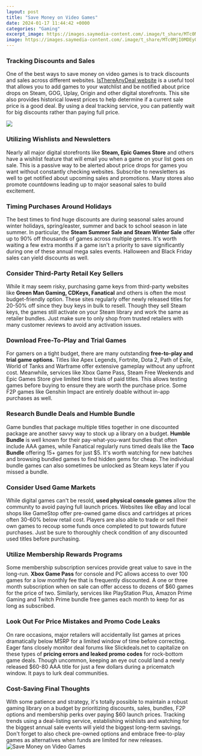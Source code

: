 ```yaml
---
layout: post
title: "Save Money on Video Games"
date: 2024-01-17 11:44:42 +0000
categories: "Gaming"
excerpt_image: https://images.saymedia-content.com/.image/t_share/MTc0MjI0MDEyODk2MjQ5NzI0/pay-less-video-games.png
image: https://images.saymedia-content.com/.image/t_share/MTc0MjI0MDEyODk2MjQ5NzI0/pay-less-video-games.png
---
```


### Tracking Discounts and Sales
One of the best ways to save money on video games is to track discounts and sales across different websites. [IsThereAnyDeal website](https://store.fi.io.vn/womens-cute-chihuahua-rainbow-unicorn-lgbtq-ally-dog-lover-mom-dad-v-neck-t-shirt/men&) is a useful tool that allows you to add games to your watchlist and be notified about price drops on Steam, GOG, Uplay, Origin and other digital storefronts. This site also provides historical lowest prices to help determine if a current sale price is a good deal. By using a deal tracking service, you can patiently wait for big discounts rather than paying full price.

![](https://cdn.mos.cms.futurecdn.net/knCjTCGiNNMeLVdKTFF2X7.jpg)
### Utilizing Wishlists and Newsletters
Nearly all major digital storefronts like **Steam, Epic Games Store** and others have a wishlist feature that will email you when a game on your list goes on sale. This is a passive way to be alerted about price drops for games you want without constantly checking websites. Subscribe to newsletters as well to get notified about upcoming sales and promotions. Many stores also promote countdowns leading up to major seasonal sales to build excitement.
### Timing Purchases Around Holidays
The best times to find huge discounts are during seasonal sales around winter holidays, spring/easter, summer and back to school season in late summer. In particular, the **Steam Summer Sale and Steam Winter Sale** offer up to 90% off thousands of games across multiple genres. It's worth waiting a few extra months if a game isn't a priority to save significantly during one of these annual mega sales events. Halloween and Black Friday sales can yield discounts as well.
### Consider Third-Party Retail Key Sellers 
While it may seem risky, purchasing game keys from third-party websites like **Green Man Gaming, CDKeys, Fanatical** and others is often the most budget-friendly option. These sites regularly offer newly released titles for 20-50% off since they buy keys in bulk to resell. Though they sell Steam keys, the games still activate on your Steam library and work the same as retailer bundles. Just make sure to only shop from trusted retailers with many customer reviews to avoid any activation issues.
### Download Free-To-Play and Trial Games
For gamers on a tight budget, there are many outstanding **free-to-play and trial game options.** Titles like Apex Legends, Fortnite, Dota 2, Path of Exile, World of Tanks and Warframe offer extensive gameplay without any upfront cost. Meanwhile, services like Xbox Game Pass, Steam Free Weekends and Epic Games Store give limited time trials of paid titles. This allows testing games before buying to ensure they are worth the purchase price. Some F2P games like Genshin Impact are entirely doable without in-app purchases as well.
### Research Bundle Deals and Humble Bundle
Game bundles that package multiple titles together in one discounted package are another savvy way to stock up a library on a budget. **Humble Bundle** is well known for their pay-what-you-want bundles that often include AAA games, while Fanatical regularly runs timed deals like the **Taco Bundle** offering 15+ games for just $5. It's worth watching for new batches and browsing bundled games to find hidden gems for cheap. The individual bundle games can also sometimes be unlocked as Steam keys later if you missed a bundle.
### Consider Used Game Markets  
While digital games can't be resold, **used physical console games** allow the community to avoid paying full launch prices. Websites like eBay and local shops like GameStop offer pre-owned game discs and cartridges at prices often 30-60% below retail cost.  Players are also able to trade or sell their own games to recoup some funds once completed to put towards future purchases. Just be sure to thoroughly check condition of any discounted used titles before purchasing.
### Utilize Membership Rewards Programs 
Some membership subscription services provide great value to save in the long-run. **Xbox Game Pass** for console and PC allows access to over 100 games for a low monthly fee that is frequently discounted. A one or three month subscription when on sale can offer access to dozens of $60 games for the price of two. Similarly, services like PlayStation Plus, Amazon Prime Gaming and Twitch Prime bundle free games each month to keep for as long as subscribed.
### Look Out For Price Mistakes and Promo Code Leaks
On rare occasions, major retailers will accidentally list games at prices dramatically below MSRP for a limited window of time before correcting. Eager fans closely monitor deal forums like Slickdeals.net to capitalize on these types of **pricing errors and leaked promo codes** for rock-bottom game deals. Though uncommon, keeping an eye out could land a newly released $60-80 AAA title for just a few dollars during a pricematch window. It pays to lurk deal communities. 
### Cost-Saving Final Thoughts
With some patience and strategy, it's totally possible to maintain a robust gaming library on a budget by prioritizing discounts, sales, bundles, F2P options and membership perks over paying $60 launch prices. Tracking trends using a deal-listing service, establishing wishlists and watching for the biggest annual sale events will yield the biggest long-term savings. Don't forget to also check pre-owned options and embrace free-to-play games as alternatives when funds are limited for new releases.
![Save Money on Video Games](https://images.saymedia-content.com/.image/t_share/MTc0MjI0MDEyODk2MjQ5NzI0/pay-less-video-games.png)